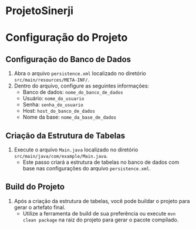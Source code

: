 # ProjetoSinerji
# Configuração do Projeto

## Configuração do Banco de Dados

1. Abra o arquivo `persistence.xml` localizado no diretório `src/main/resources/META-INF/`.
2. Dentro do arquivo, configure as seguintes informações:
   - Banco de dados: `nome_do_banco_de_dados`
   - Usuário: `nome_do_usuario`
   - Senha: `senha_do_usuario`
   - Host: `host_do_banco_de_dados`
   - Nome da base: `nome_da_base_de_dados`

## Criação da Estrutura de Tabelas

1. Execute o arquivo `Main.java` localizado no diretório `src/main/java/com/example/Main.java`.
   - Este passo criará a estrutura de tabelas no banco de dados com base nas configurações do arquivo `persistence.xml`.

## Build do Projeto

1. Após a criação da estrutura de tabelas, você pode buildar o projeto para gerar o artefato final.
   - Utilize a ferramenta de build de sua preferência ou execute `mvn clean package` na raiz do projeto para gerar o pacote compilado.
